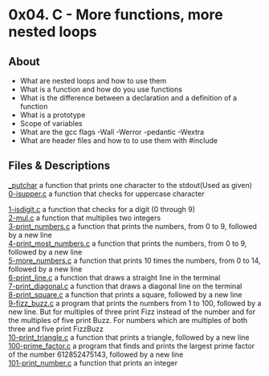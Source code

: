 # <div aligh="center">0x04. C - More functions, more nested loops</div>

## About


   - What are nested loops and how to use them
   - What is a function and how do you use functions
   - What is the difference between a declaration and a definition of a function
   - What is a prototype
   - Scope of variables
   - What are the gcc flags -Wall -Werror -pedantic -Wextra
   - What are header files and how to to use them with #include

## Files & Descriptions

[_putchar](https://github.com/holbertonschool/_putchar.c/blob/master/_putchar.c)  a function that prints one character to the stdout(Used as given)</br> 
[0-isupper.c](https://github.com/Jenni-Foued/holbertonschool-low_level_programming/tree/master/0x04-more_functions_nested_loops/0-isupper.c)  a function that checks for uppercase character</br>

[1-isdigit.c](https://github.com/Jenni-Foued/holbertonschool-low_level_programming/tree/master/0x04-more_functions_nested_loops/1-isdigit.c)  a function that checks for a digit (0 through 9)</br>
[2-mul.c](https://github.com/Jenni-Foued/holbertonschool-low_level_programming/tree/master/0x04-more_functions_nested_loops/2-mul.c)  a function that multiplies two integers</br>
[3-print_numbers.c](https://github.com/Jenni-Foued/holbertonschool-low_level_programming/tree/master/0x04-more_functions_nested_loops/3-print_numbers.c)  a function that prints the numbers, from 0 to 9, followed by a new line</br>
[4-print_most_numbers.c](https://github.com/Jenni-Foued/holbertonschool-low_level_programming/tree/master/0x04-more_functions_nested_loops/4-print_most_numbers.c)  a function that prints the numbers, from 0 to 9, followed by a new line</br>
[5-more_numbers.c](https://github.com/Jenni-Foued/holbertonschool-low_level_programming/tree/master/0x04-more_functions_nested_loops/5-more_numbers.c)  a function that prints 10 times the numbers, from 0 to 14, followed by a new line</br>
[6-print_line.c](https://github.com/Jenni-Foued/holbertonschool-low_level_programming/tree/master/0x04-more_functions_nested_loops/6-print_line.c)  a function that draws a straight line in the terminal</br>
[7-print_diagonal.c](https://github.com/Jenni-Foued/holbertonschool-low_level_programming/tree/master/0x04-more_functions_nested_loops/7-print_diagonal.c)   a function that draws a diagonal line on the terminal</br>
[8-print_square.c](https://github.com/Jenni-Foued/holbertonschool-low_level_programming/tree/master/0x04-more_functions_nested_loops/8-print_square.c)  a function that prints a square, followed by a new line</br>
[9-fizz_buzz.c](https://github.com/Jenni-Foued/holbertonschool-low_level_programming/tree/master/0x04-more_functions_nested_loops/9-fizz_buzz.c)  a program that prints the numbers from 1 to 100, followed by a new line. But for multiples of three print Fizz instead of the number and for the multiples of five print Buzz. For numbers which are multiples of both three and five print FizzBuzz</br>
[10-print_triangle.c](https://github.com/Jenni-Foued/holbertonschool-low_level_programming/tree/master/0x04-more_functions_nested_loops/10-print_triangle.c)   a function that prints a triangle, followed by a new line</br>
[100-prime_factor.c](https://github.com/Jenni-Foued/holbertonschool-low_level_programming/tree/master/0x04-more_functions_nested_loops/100-prime_factor.c)  a program that finds and prints the largest prime factor of the number 612852475143, followed by a new line</br>
[101-print_number.c](https://github.com/Jenni-Foued/holbertonschool-low_level_programming/tree/master/0x04-more_functions_nested_loops/101-print_number.c)  a function that prints an integer</br>
